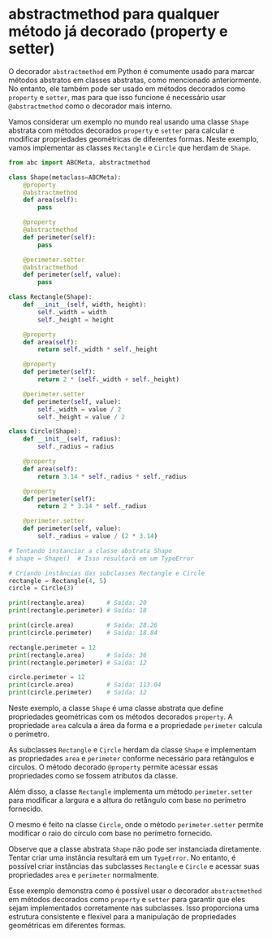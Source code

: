 # abstractmethod para qualquer método já decorado (property e setter)

O decorador `abstractmethod` em Python é comumente usado para marcar métodos abstratos em classes abstratas, como mencionado anteriormente. No entanto, ele também pode ser usado em métodos decorados como `property` e `setter`, mas para que isso funcione é necessário usar `@abstractmethod` como o decorador mais interno.

Vamos considerar um exemplo no mundo real usando uma classe `Shape` abstrata com métodos decorados `property` e `setter` para calcular e modificar propriedades geométricas de diferentes formas. Neste exemplo, vamos implementar as classes `Rectangle` e `Circle` que herdam de `Shape`.

```python
from abc import ABCMeta, abstractmethod

class Shape(metaclass=ABCMeta):
    @property
    @abstractmethod
    def area(self):
        pass

    @property
    @abstractmethod
    def perimeter(self):
        pass

    @perimeter.setter
    @abstractmethod
    def perimeter(self, value):
        pass

class Rectangle(Shape):
    def __init__(self, width, height):
        self._width = width
        self._height = height

    @property
    def area(self):
        return self._width * self._height

    @property
    def perimeter(self):
        return 2 * (self._width + self._height)

    @perimeter.setter
    def perimeter(self, value):
        self._width = value / 2
        self._height = value / 2

class Circle(Shape):
    def __init__(self, radius):
        self._radius = radius

    @property
    def area(self):
        return 3.14 * self._radius * self._radius

    @property
    def perimeter(self):
        return 2 * 3.14 * self._radius

    @perimeter.setter
    def perimeter(self, value):
        self._radius = value / (2 * 3.14)

# Tentando instanciar a classe abstrata Shape
# shape = Shape()  # Isso resultará em um TypeError

# Criando instâncias das subclasses Rectangle e Circle
rectangle = Rectangle(4, 5)
circle = Circle(3)

print(rectangle.area)      # Saída: 20
print(rectangle.perimeter) # Saída: 18

print(circle.area)         # Saída: 28.26
print(circle.perimeter)    # Saída: 18.84

rectangle.perimeter = 12
print(rectangle.area)      # Saída: 36
print(rectangle.perimeter) # Saída: 12

circle.perimeter = 12
print(circle.area)         # Saída: 113.04
print(circle.perimeter)    # Saída: 12
```

Neste exemplo, a classe `Shape` é uma classe abstrata que define propriedades geométricas com os métodos decorados `property`. A propriedade `area` calcula a área da forma e a propriedade `perimeter` calcula o perímetro.

As subclasses `Rectangle` e `Circle` herdam da classe `Shape` e implementam as propriedades `area` e `perimeter` conforme necessário para retângulos e círculos. O método decorado `@property` permite acessar essas propriedades como se fossem atributos da classe.

Além disso, a classe `Rectangle` implementa um método `perimeter.setter` para modificar a largura e a altura do retângulo com base no perímetro fornecido.

O mesmo é feito na classe `Circle`, onde o método `perimeter.setter` permite modificar o raio do círculo com base no perímetro fornecido.

Observe que a classe abstrata `Shape` não pode ser instanciada diretamente. Tentar criar uma instância resultará em um `TypeError`. No entanto, é possível criar instâncias das subclasses `Rectangle` e `Circle` e acessar suas propriedades `area` e `perimeter` normalmente.

Esse exemplo demonstra como é possível usar o decorador `abstractmethod` em métodos decorados como `property` e `setter` para garantir que eles sejam implementados corretamente nas subclasses. Isso proporciona uma estrutura consistente e flexível para a manipulação de propriedades geométricas em diferentes formas.
